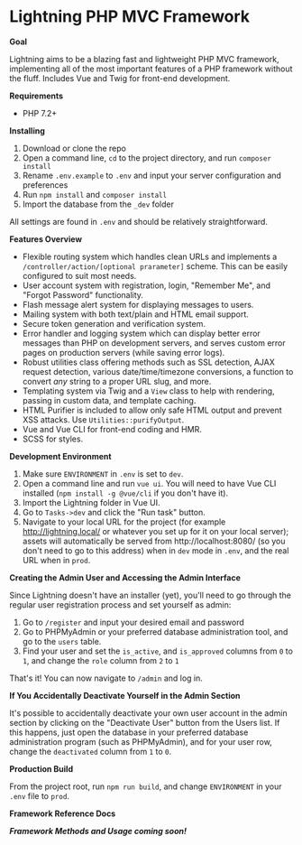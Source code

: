 # Lightning PHP MVC Framework

**Goal**

Lightning aims to be a blazing fast and lightweight PHP MVC framework, implementing all of the most important features of a PHP framework without the fluff. Includes Vue and Twig for front-end development.

**Requirements**

* PHP 7.2+

**Installing**

1. Download or clone the repo
2. Open a command line, `cd` to the project directory, and run `composer install`
3. Rename `.env.example` to `.env` and input your server configuration and preferences
4. Run `npm install` and `composer install`
5. Import the database from the `_dev` folder

All settings are found in `.env` and should be relatively straightforward.

**Features Overview**

* Flexible routing system which handles clean URLs and implements a `/controller/action/[optional prarameter]` scheme. This can be easily configured to suit most needs.
* User account system with registration, login, "Remember Me", and "Forgot Password" functionality.
* Flash message alert system for displaying messages to users.
* Mailing system with both text/plain and HTML email support.
* Secure token generation and verification system.
* Error handler and logging system which can display better error messages than PHP on development servers, and serves custom error pages on production servers (while saving error logs).
* Robust utilities class offering methods such as SSL detection, AJAX request detection, various date/time/timezone conversions, a function to convert *any* string to a proper URL slug, and more.
* Templating system via Twig and a `View` class to help with rendering, passing in custom data, and template caching.
* HTML Purifier is included to allow only safe HTML output and prevent XSS attacks. Use `Utilities::purifyOutput`.
* Vue and Vue CLI for front-end coding and HMR.
* SCSS for styles.

**Development Environment**

1. Make sure `ENVIRONMENT` in `.env` is set to `dev`.
2. Open a command line and run `vue ui`. You will need to have Vue CLI installed (`npm install -g @vue/cli` if you don't have it).
3. Import the Lightning folder in Vue UI.
4. Go to `Tasks->dev` and click the "Run task" button.
5. Navigate to your local URL for the project (for example http://lightning.local/ or whatever you set up for it on your local server); assets will automatically be served from http://localhost:8080/ (so you don't need to go to this address) when in `dev` mode in `.env`, and the real URL when in `prod`.

**Creating the Admin User and Accessing the Admin Interface**

Since Lightning doesn't have an installer (yet), you'll need to go through the regular user registration process and set yourself as admin:

1. Go to `/register` and input your desired email and password
2. Go to PHPMyAdmin or your preferred database administration tool, and go to the `users` table.
3. Find your user and set the `is_active`, and `is_approved` columns from `0` to `1`, and change the `role` column from `2` to `1`

That's it! You can now navigate to `/admin` and log in.

**If You Accidentally Deactivate Yourself in the Admin Section**

It's possible to accidentally deactivate your own user account in the admin section by clicking on the "Deactivate User" button from the Users list.
If this happens, just open the database in your preferred database administration program (such as PHPMyAdmin), and for your user row, change the `deactivated` column from `1` to `0`.

**Production Build**

From the project root, run `npm run build`, and change `ENVIRONMENT` in your `.env` file to `prod`.

**Framework Reference Docs**

***Framework Methods and Usage coming soon!***
